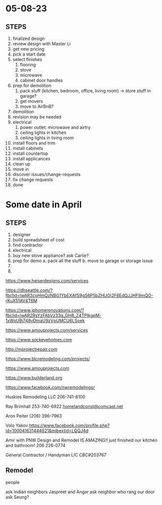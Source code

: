 # 05-08-23

## STEPS
1. finalized design
1. review design with Master Li
1. get new pricing
1. pick a start date
1. select finishes
   1. flooring
   1. stove
   1. microwave
   1. cabinet door handles  
1. prep for demolition
   1. pack stuff (kitchen, bedroom, office, living room) -> store stuff in garage?
   1. get movers 
   1. move to AirBnB?
1. demolition
1. revision may be needed
1. electrical
   1. power outlet: microwave and airtry
   1. ceiling lights in kitchen
   1. ceiling lights in living room
1. install floors and trim 
1. install cabinets
1. install countertop
1. install applicances 
1. clean up
1. move in
1. discover issues/change-requests
1. fix change requests
1. done


# Some date in April

## STEPS
1. designer
2. build spreadsheet of cost 
3. find contractor
4. electrical
5. buy new stove appliance? ask Carlie?
6. prep for demo a. pack all the stuff b. move to garage or storage issue
7.
8. 


https://www.heiserdesigns.com/services

https://dhseattle.com/?fbclid=IwAR3coHmQzNBG1YbEXAfS9gS6P5bZHUOj2F6EdQJJHF9mQO-rKuX51AV4T6M

https://www.jphomerenovations.com/?fbclid=IwAR2RsYzFAbVz33q_GH8_Z4TPIkgpM-1xWsUBj748yDmaU9zVpUMCU6LSoek

https://www.amouprojects.com/services

https://www.sockeyehomes.com

http://mprojectrepair.com

https://www.blcremodeling.com/projects/

https://www.amouprojects.com

https://www.builderland.org

https://www.facebook.com/nwremodelings/

Huskies Remodeling LLC
206-741-8100

Ray Brimhall
253-740-6922
homelandconst@comcast.net

Aron Peiter (206) 396-7963

Volo Yakov
https://www.facebook.com/profile.php?id=100041631444621&mibextid=LQQJ4d

Amir with PNW Design and Remodel IS AMAZING!! just finished our kitchen and bathroom!
206 226-0774

General Contractor / Handyman
LIC CBC#203767


## Remodel 
people

ask Indian neighbors Jaspreet and Angar
ask neighbor who rang our door
ask Seung? 
